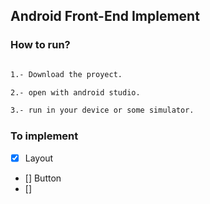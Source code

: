 ## Android Front-End Implement


### How to run?


```bash

1.- Download the proyect.

2.- open with android studio.

3.- run in your device or some simulator.


```


### To implement

- [x] Layout
- [] Button
- []
